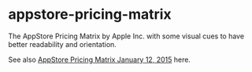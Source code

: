 # appstore-pricing-matrix
The AppStore Pricing Matrix by Apple Inc. with some visual cues to have better readability and orientation.

See also [AppStore Pricing Matrix January 12, 2015](http://www.noxymo.com/filespublic/App_Store_Pricing_Matrix_Jan_12_2015.html) here.